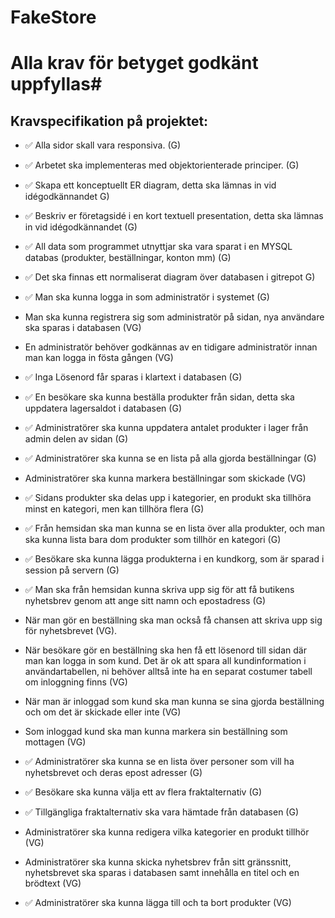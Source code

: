 # FakeStore
# Alla krav för betyget godkänt uppfyllas#


## Kravspecifikation på projektet:

- ✅ Alla sidor skall vara responsiva. (G) 
- ✅ Arbetet ska implementeras med objektorienterade principer. (G)
- ✅ Skapa ett konceptuellt ER diagram, detta ska lämnas in vid idégodkännandet G)
- ✅ Beskriv er företagsidé i en kort textuell presentation, detta ska lämnas in vid idégodkännandet (G)
- ✅ All data som programmet utnyttjar ska vara sparat i en MYSQL databas (produkter, beställningar, konton mm) (G)
- ✅ Det ska finnas ett normaliserat diagram över databasen i gitrepot G)
- ✅ Man ska kunna logga in som administratör i systemet (G)

- Man ska kunna registrera sig som administratör på sidan, nya användare ska sparas i databasen (VG)       
- En administratör behöver godkännas av en tidigare administratör innan man kan logga in fösta gången (VG)
- ✅ Inga Lösenord får sparas i klartext i databasen (G)
- ✅ En besökare ska kunna beställa produkter från sidan, detta ska uppdatera lagersaldot i databasen (G)
- ✅ Administratörer ska kunna uppdatera antalet produkter i lager från admin delen av sidan (G)
- ✅ Administratörer ska kunna se en lista på alla gjorda beställningar (G)
- Administratörer ska kunna markera beställningar som skickade (VG)
- ✅ Sidans produkter ska delas upp i kategorier, en produkt ska tillhöra minst en kategori, men kan tillhöra flera (G)
- ✅ Från hemsidan ska man kunna se en lista över alla produkter, och man ska kunna lista bara dom produkter som tillhör en kategori (G)
- ✅ Besökare ska kunna lägga produkterna i en kundkorg, som är sparad i session på servern (G)
- ✅ Man ska från hemsidan kunna skriva upp sig för att få butikens nyhetsbrev genom att ange sitt namn och epostadress (G)
- När man gör en beställning ska man också få chansen att skriva upp sig för nyhetsbrevet (VG).
- När besökare gör en beställning ska hen få ett lösenord till sidan där man kan logga in som kund. Det är ok att spara all kundinformation i användartabellen, ni behöver alltså inte ha en separat costumer tabell om inloggning finns (VG)
- När man är inloggad som kund ska man kunna se sina gjorda beställning och om det är skickade eller inte (VG)
- Som inloggad kund ska man kunna markera sin beställning som mottagen (VG)
- ✅ Administratörer ska kunna se en lista över personer som vill ha nyhetsbrevet och deras epost adresser (G)
- ✅ Besökare ska kunna välja ett av flera fraktalternativ (G)
- ✅ Tillgängliga fraktalternativ ska vara hämtade från databasen (G)
- Administratörer ska kunna redigera vilka kategorier en produkt tillhör (VG)
- Administratörer ska kunna skicka nyhetsbrev från sitt gränssnitt, nyhetsbrevet ska sparas i databasen samt innehålla en titel och en brödtext (VG)
- ✅ Administratörer ska kunna lägga till och ta bort produkter (VG)
